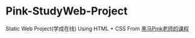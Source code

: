 # Pink-StudyWeb-Project
Static Web Project(学成在线) Using HTML + CSS From [黑马Pink老师的课程](https://www.bilibili.com/video/BV14J4114768?spm_id_from=333.337.search-card.all.click)
 
